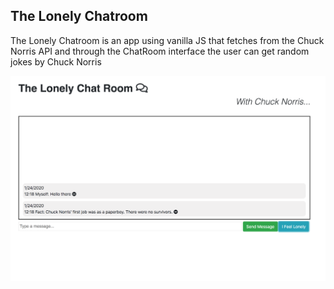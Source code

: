 ## The Lonely Chatroom

The Lonely Chatroom is an app using vanilla JS that fetches from the Chuck Norris API and through the ChatRoom interface the user can get random jokes by Chuck Norris

![image](chucknorris_showcase.png "Chuck Norris Chatroom")